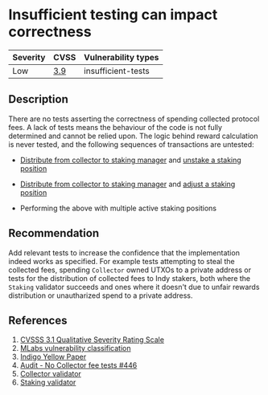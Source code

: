 # Insufficient testing can impact correctness

| Severity | CVSS | Vulnerability types |
| -- | -- | -- |
| Low | [3.9](https://nvd.nist.gov/vuln-metrics/cvss/v3-calculator?vector=AV:N/AC:H/PR:N/UI:N/S:C/C:N/I:L/A:N/E:U/RL:O/RC:U/CR:H/IR:H/AR:M/MAV:X/MAC:X/MPR:X/MUI:X/MS:X/MC:N/MI:L/MA:N&version=3.1) | insufficient-tests |

## Description

There are no tests asserting the correctness of spending collected protocol fees. A lack of tests means the behaviour of the code is not fully determined and cannot be relied upon. The logic behind reward calculation is never tested, and the following sequences of transactions are untested:

- [Distribute from collector to staking manager](https://github.com/IndigoProtocol/smart-contracts/blob/532d8cb96e81955a812d823417b742c4f6415f4a/src/Indigo/Contracts/Staking/OnChain.hs#L170 "distribute validator") and [unstake a staking position](https://github.com/IndigoProtocol/smart-contracts/blob/532d8cb96e81955a812d823417b742c4f6415f4a/src/Indigo/Contracts/Staking/OnChain.hs#L322 "unstake validator")

- [Distribute from collector to staking manager](https://github.com/IndigoProtocol/smart-contracts/blob/532d8cb96e81955a812d823417b742c4f6415f4a/src/Indigo/Contracts/Staking/OnChain.hs#L170 "distribute validator") and [adjust a staking position](https://github.com/IndigoProtocol/smart-contracts/blob/532d8cb96e81955a812d823417b742c4f6415f4a/src/Indigo/Contracts/Staking/OnChain.hs#L240 "adjust validator")

- Performing the above with multiple active staking positions

## Recommendation

Add relevant tests to increase the confidence that the implementation indeed works as specified. For example tests attempting to steal the collected fees, spending `Collector` owned UTXOs to a private address or tests for the distribution of collected fees to Indy stakers, both where the `Staking` validator succeeds and ones where it doesn't due to unfair rewards distribution or unautharized spend to a private address.

## References

1. [CVSSS 3.1 Qualitative Severity Rating Scale](https://www.first.org/cvss/v3.1/specification-document)
2. [MLabs vulnerability classification](https://www.notion.so/Vulnerability-Types-ad39253c84ce443a82b835d94d765ba2)
3. [Indigo Yellow Paper](https://indigoprotocol.io/wp-content/uploads/2022/01/yellowpaper.pdf)
4. [Audit - No Collector fee tests #446](https://github.com/IndigoProtocol/smart-contracts/pull/446)
5. [Collector validator](https://github.com/IndigoProtocol/smart-contracts/blob/c2748d1c03d089fcf913d31ace378a4920e909bd/src/Indigo/Contracts/Collector/OnChain.hs#L30)
6. [Staking validator](https://github.com/IndigoProtocol/smart-contracts/blob/c2748d1c03d089fcf913d31ace378a4920e909bd/src/Indigo/Contracts/Staking/OnChain.hs#L49)
